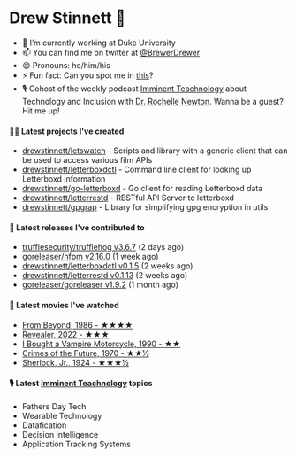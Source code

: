
# Drew Stinnett 👋

- 🔭 I’m currently working at Duke University
- 📫 You can find me on twitter at [@BrewerDrewer](https://twitter.com/BrewerDrewer)
- 😄 Pronouns: he/him/his
- ⚡ Fun fact: Can you spot me in [this](https://www.youtube.com/watch?v=oL9WnB0qHBA)?
- 🎙 Cohost of the weekly podcast [Imminent Teachnology](https://podcast.imminentteachnology.com/) about Technology and Inclusion with [Dr. Rochelle Newton](https://www.linkedin.com/in/drrochellenewton/). Wanna be a guest? Hit me up!

#### 👨‍💻 Latest projects I've created
- [drewstinnett/letswatch](https://github.com/drewstinnett/letswatch) - Scripts and library with a generic client that can be used to access various film APIs
- [drewstinnett/letterboxdctl](https://github.com/drewstinnett/letterboxdctl) - Command line client for looking up Letterboxd information
- [drewstinnett/go-letterboxd](https://github.com/drewstinnett/go-letterboxd) - Go client for reading Letterboxd data
- [drewstinnett/letterrestd](https://github.com/drewstinnett/letterrestd) - RESTful API Server to letterboxd
- [drewstinnett/gpgrap](https://github.com/drewstinnett/gpgrap) - Library for simplifying gpg encryption in utils

#### 🚀 Latest releases I've contributed to
- [trufflesecurity/trufflehog v3.6.7](https://github.com/trufflesecurity/trufflehog/releases/tag/v3.6.7) (2 days ago)
- [goreleaser/nfpm v2.16.0](https://github.com/goreleaser/nfpm/releases/tag/v2.16.0) (1 week ago)
- [drewstinnett/letterboxdctl v0.1.5](https://github.com/drewstinnett/letterboxdctl/releases/tag/v0.1.5) (2 weeks ago)
- [drewstinnett/letterrestd v0.1.13](https://github.com/drewstinnett/letterrestd/releases/tag/v0.1.13) (2 weeks ago)
- [goreleaser/goreleaser v1.9.2](https://github.com/goreleaser/goreleaser/releases/tag/v1.9.2) (1 month ago)

#### 🍿 Latest movies I've watched
- [From Beyond, 1986 - ★★★★](https://letterboxd.com/mondodrew/film/from-beyond/)
- [Revealer, 2022 - ★★★](https://letterboxd.com/mondodrew/film/revealer/)
- [I Bought a Vampire Motorcycle, 1990 - ★★](https://letterboxd.com/mondodrew/film/i-bought-a-vampire-motorcycle/)
- [Crimes of the Future, 1970 - ★★½](https://letterboxd.com/mondodrew/film/crimes-of-the-future/)
- [Sherlock, Jr., 1924 - ★★★½](https://letterboxd.com/mondodrew/film/sherlock-jr/)

#### 🎙 Latest [Imminent Teachnology](https://podcast.imminentteachnology.com/) topics
- Fathers Day Tech
- Wearable Technology
- Datafication
- Decision Intelligence
- Application Tracking Systems